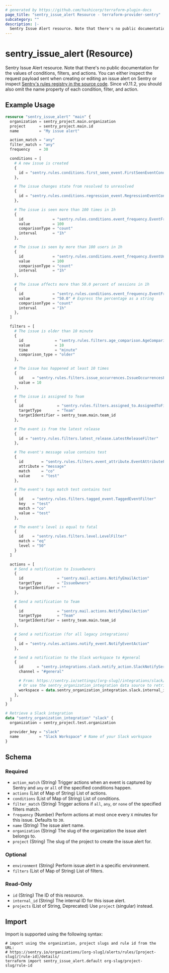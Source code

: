 ```yaml
---
# generated by https://github.com/hashicorp/terraform-plugin-docs
page_title: "sentry_issue_alert Resource - terraform-provider-sentry"
subcategory: ""
description: |-
  Sentry Issue Alert resource. Note that there's no public documentation for the values of conditions, filters, and actions. You can either inspect the request payload sent when creating or editing an issue alert on Sentry or inspect Sentry's rules registry in the source code https://github.com/getsentry/sentry/tree/master/src/sentry/rules. Since v0.11.2, you should also omit the name property of each condition, filter, and action.
---
```


# sentry_issue_alert (Resource)

Sentry Issue Alert resource. Note that there's no public documentation for the values of conditions, filters, and actions. You can either inspect the request payload sent when creating or editing an issue alert on Sentry or inspect [Sentry's rules registry in the source code](https://github.com/getsentry/sentry/tree/master/src/sentry/rules). Since v0.11.2, you should also omit the name property of each condition, filter, and action.

## Example Usage

```terraform
resource "sentry_issue_alert" "main" {
  organization = sentry_project.main.organization
  project      = sentry_project.main.id
  name         = "My issue alert"

  action_match = "any"
  filter_match = "any"
  frequency    = 30

  conditions = [
    # A new issue is created
    {
      id = "sentry.rules.conditions.first_seen_event.FirstSeenEventCondition"
    },

    # The issue changes state from resolved to unresolved
    {
      id = "sentry.rules.conditions.regression_event.RegressionEventCondition"
    },

    # The issue is seen more than 100 times in 1h
    {
      id             = "sentry.rules.conditions.event_frequency.EventFrequencyCondition"
      value          = 100
      comparisonType = "count"
      interval       = "1h"
    },

    # The issue is seen by more than 100 users in 1h
    {
      id             = "sentry.rules.conditions.event_frequency.EventUniqueUserFrequencyCondition"
      value          = 100
      comparisonType = "count"
      interval       = "1h"
    },

    # The issue affects more than 50.0 percent of sessions in 1h
    {
      id             = "sentry.rules.conditions.event_frequency.EventFrequencyPercentCondition"
      value          = "50.0" # Express the percentage as a string
      comparisonType = "count"
      interval       = "1h"
    },
  ]

  filters = [
    # The issue is older than 10 minute
    {
      id              = "sentry.rules.filters.age_comparison.AgeComparisonFilter"
      value           = 10
      time            = "minute"
      comparison_type = "older"
    },

    # The issue has happened at least 10 times
    {
      id    = "sentry.rules.filters.issue_occurrences.IssueOccurrencesFilter"
      value = 10
    },

    # The issue is assigned to Team
    {
      id               = "sentry.rules.filters.assigned_to.AssignedToFilter"
      targetType       = "Team"
      targetIdentifier = sentry_team.main.team_id
    },

    # The event is from the latest release
    {
      id = "sentry.rules.filters.latest_release.LatestReleaseFilter"
    },

    # The event's message value contains test
    {
      id        = "sentry.rules.filters.event_attribute.EventAttributeFilter"
      attribute = "message"
      match     = "co"
      value     = "test"
    },

    # The event's tags match test contains test
    {
      id    = "sentry.rules.filters.tagged_event.TaggedEventFilter"
      key   = "test"
      match = "co"
      value = "test"
    },

    # The event's level is equal to fatal
    {
      id    = "sentry.rules.filters.level.LevelFilter"
      match = "eq"
      level = "50"
    }
  ]

  actions = [
    # Send a notification to IssueOwners
    {
      id               = "sentry.mail.actions.NotifyEmailAction"
      targetType       = "IssueOwners"
      targetIdentifier = ""
    },

    # Send a notification to Team
    {
      id               = "sentry.mail.actions.NotifyEmailAction"
      targetType       = "Team"
      targetIdentifier = sentry_team.main.team_id
    },

    # Send a notification (for all legacy integrations)
    {
      id = "sentry.rules.actions.notify_event.NotifyEventAction"
    },

    # Send a notification to the Slack workspace to #general
    {
      id      = "sentry.integrations.slack.notify_action.SlackNotifyServiceAction"
      channel = "#general"

      # From: https://sentry.io/settings/[org-slug]/integrations/slack/[slack-integration-id]/
      # Or use the sentry_organization_integration data source to retrieve the integration ID:
      workspace = data.sentry_organization_integration.slack.internal_id
    },
  ]
}

# Retrieve a Slack integration
data "sentry_organization_integration" "slack" {
  organization = sentry_project.test.organization

  provider_key = "slack"
  name         = "Slack Workspace" # Name of your Slack workspace
}
```

<!-- schema generated by tfplugindocs -->
## Schema

### Required

- `action_match` (String) Trigger actions when an event is captured by Sentry and `any` or `all` of the specified conditions happen.
- `actions` (List of Map of String) List of actions.
- `conditions` (List of Map of String) List of conditions.
- `filter_match` (String) Trigger actions if `all`, `any`, or `none` of the specified filters match.
- `frequency` (Number) Perform actions at most once every `X` minutes for this issue. Defaults to `30`.
- `name` (String) The issue alert name.
- `organization` (String) The slug of the organization the issue alert belongs to.
- `project` (String) The slug of the project to create the issue alert for.

### Optional

- `environment` (String) Perform issue alert in a specific environment.
- `filters` (List of Map of String) List of filters.

### Read-Only

- `id` (String) The ID of this resource.
- `internal_id` (String) The internal ID for this issue alert.
- `projects` (List of String, Deprecated) Use `project` (singular) instead.

## Import

Import is supported using the following syntax:

```shell
# import using the organization, project slugs and rule id from the URL:
# https://sentry.io/organizations/[org-slug]/alerts/rules/[project-slug]/[rule-id]/details/
terraform import sentry_issue_alert.default org-slug/project-slug/rule-id
```
